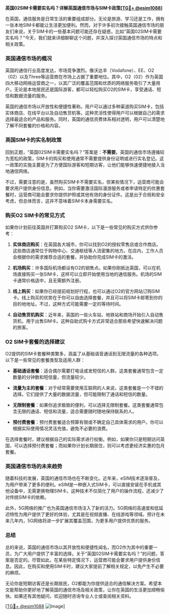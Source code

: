 **英国02SIM卡需要实名吗？详解英国通信市场与SIM卡政策[[TG💪+ @esim1088](https://t.me/s/esim1088)]**

在英国，通信服务是日常生活的重要组成部分。无论是旅游、学习还是工作，拥有一张本地SIM卡都能让生活更加便利。然而，对于许多初次接触英国通信市场的朋友们来说，关于SIM卡的一些基本问题可能还存在疑惑，比如“英国02SIM卡需要实名吗？”今天，我们就来详细聊聊这个问题，并深入探讨英国通信市场的特点和相关政策。

### 英国通信市场的概况

英国的通信行业高度发达，市场竞争激烈。像沃达丰（Vodafone）、EE、O2（02）以及Three等运营商在市场上占据了重要地位。其中，O2（02）作为英国四大移动网络运营商之一，以其广泛的覆盖范围和优质的网络服务吸引了大量用户。无论是本地居民还是国际游客，都可以轻松购买O2的SIM卡，享受通话、短信和数据流量的服务。

英国的通信市场以开放性和便捷性著称。用户可以通过多种渠道购买SIM卡，包括实体商店、在线平台以及自动售货机等。这种灵活性使得用户可以根据自己的需求选择最适合的产品和服务。同时，英国的通信资费体系相对透明，用户可以清楚地了解不同套餐的价格和内容。

### 英国SIM卡的实名制政策

回到正题，“英国02SIM卡需要实名吗？”答案是：**不需要**。英国的通信市场遵循较为宽松的政策，SIM卡的购买和使用通常不需要提供身份证明或进行实名登记。这一政策的实施主要是为了方便国际游客和短期访客，让他们能够快速便捷地接入当地通信网络。

不过，需要注意的是，虽然购买SIM卡不需要实名，但某些情况下，运营商可能会要求用户提供身份信息。例如，当你需要激活国际漫游服务或者申请特定的优惠套餐时，运营商可能会要求你提供护照或其他有效的身份证件。这是出于合规和安全考虑，但总体而言，这并不意味着SIM卡本身需要实名。

### 购买O2 SIM卡的常见方式

如果你计划前往英国并打算购买O2 SIM卡，以下是一些常见的购买方式供你参考：

1. **实体商店购买**：在英国各大城市，你可以找到O2的授权零售店或合作商店。这些商店通常位于购物中心、交通枢纽等人流密集的地方。在店内，工作人员会根据你的需求推荐合适的套餐，并协助你完成SIM卡的激活。

2. **机场购买**：许多国际机场都设有O2的销售点。如果你刚抵达英国，可以在机场直接购买一张SIM卡，这样可以立即开始使用当地的通信服务。机场的SIM卡通常价格适中，且无需额外注册。

3. **线上购买**：如果你已经提前规划好行程，也可以通过O2的官方网站订购SIM卡。线上购买的优势在于你可以自由选择套餐，并且可以将SIM卡邮寄到你的目的地地址。不过，这种方式可能需要一定的等待时间。

4. **自动售货机购买**：近年来，英国的一些火车站、地铁站和商场开始引入自动售货机，用于出售SIM卡。这种自助式购卡方式非常适合那些希望快速解决问题的旅客。

### O2 SIM卡套餐的选择建议

O2提供的SIM卡套餐种类繁多，涵盖了从基础语音通话到无限流量的各种选项。以下是一些常见的套餐类型及适用人群：

- **基础通话套餐**：适合偶尔需要打电话或发短信的人群。这类套餐通常包含一定数量的分钟数和短信量，但流量较少。
  
- **流量为主的套餐**：对于经常需要使用互联网的人来说，这类套餐是一个不错的选择。它们提供了大量的数据流量，但可能限制了通话和短信的数量。

- **无限制套餐**：如果你追求极致的便利，可以选择无限制套餐。这类套餐通常包含无限的通话、短信和流量，适合需要随时随地保持联系的人。

- **预付费套餐**：预付费套餐适合预算有限或不确定自己具体需求的用户。你可以根据实际使用情况灵活充值，避免不必要的浪费。

在选择套餐时，建议根据自己的实际需求进行权衡。例如，如果你只是短期访问英国，可以选择预付费套餐；而如果你计划长期居住，则可以考虑更经济实惠的包月套餐。

### 英国通信市场的未来趋势

随着科技的发展，英国的通信市场也在不断变化。近年来，eSIM技术逐渐普及，为用户带来了更多的便利。eSIM是一种嵌入式SIM卡，可以直接安装在手机或其他设备中，无需更换物理SIM卡。这种技术不仅简化了用户的操作流程，还减少了对传统SIM卡的依赖。

此外，5G网络的推广也为英国通信市场注入了新的活力。5G网络的高速度和低延迟特性为用户提供了更好的体验，尤其是在视频直播、在线游戏等领域。预计在未来几年内，5G网络将进一步扩展其覆盖范围，为更多用户提供优质的服务。

### 总结

总的来说，英国的通信市场以其开放性和便捷性闻名，而O2作为其中的重要一员，为广大用户提供了丰富的选择。关于“英国02SIM卡需要实名吗？”的问题，答案是否定的。尽管如此，在某些特定情况下，运营商可能会要求用户提供身份信息。因此，在购买和使用SIM卡时，建议大家提前了解相关规定，以免产生不必要的麻烦。

无论你是短期访客还是长期居民，O2都能为你提供适合的通信解决方案。希望本文能帮助你更好地了解英国的通信市场及相关政策，让你在英国的生活更加顺畅愉快。如果还有其他疑问，欢迎随时咨询专业人士或查阅相关资料。

[[TG💪+ @esim1088](https://t.me/s/esim1088) ![Image](https://i.postimg.cc/4NQfJmqS/Snipaste-2025-05-13-00-14-12.png)]